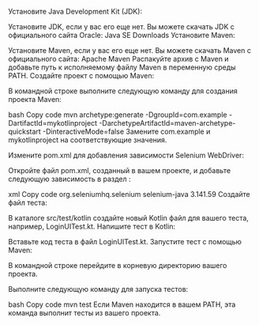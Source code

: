 Установите Java Development Kit (JDK):

Установите JDK, если у вас его еще нет. Вы можете скачать JDK с официального сайта Oracle: Java SE Downloads
Установите Maven:

Установите Maven, если у вас его еще нет. Вы можете скачать Maven с официального сайта: Apache Maven
Распакуйте архив с Maven и добавьте путь к исполняемому файлу Maven в переменную среды PATH.
Создайте проект с помощью Maven:

В командной строке выполните следующую команду для создания проекта Maven:

bash
Copy code
mvn archetype:generate -DgroupId=com.example -DartifactId=mykotlinproject -DarchetypeArtifactId=maven-archetype-quickstart -DinteractiveMode=false
Замените com.example и mykotlinproject на соответствующие значения.

Измените pom.xml для добавления зависимости Selenium WebDriver:

Откройте файл pom.xml, созданный в вашем проекте, и добавьте следующую зависимость в раздел <dependencies>:

xml
Copy code
<dependencies>
<dependency>
<groupId>org.seleniumhq.selenium</groupId>
<artifactId>selenium-java</artifactId>
<version>3.141.59</version>
</dependency>
</dependencies>
Создайте файл теста:

В каталоге src/test/kotlin создайте новый Kotlin файл для вашего теста, например, LoginUITest.kt.
Напишите тест в Kotlin:

Вставьте код теста в файл LoginUITest.kt.
Запустите тест с помощью Maven:

В командной строке перейдите в корневую директорию вашего проекта.

Выполните следующую команду для запуска тестов:

bash
Copy code
mvn test
Если Maven находится в вашем PATH, эта команда выполнит тесты из вашего проекта.